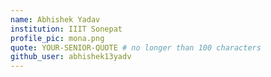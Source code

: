 ```yaml
---
name: Abhishek Yadav
institution: IIIT Sonepat
profile_pic: mona.png 
quote: YOUR-SENIOR-QUOTE # no longer than 100 characters
github_user: abhishek13yadv
---
```

